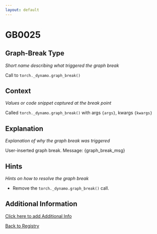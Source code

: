 ```yaml
---
layout: default
---
```

# GB0025

## Graph-Break Type
*Short name describing what triggered the graph break*

Call to `torch._dynamo.graph_break()`

## Context
*Values or code snippet captured at the break point*

Called `torch._dynamo.graph_break()` with args `{args}`, kwargs `{kwargs}`

## Explanation
*Explanation of why the graph break was triggered*

User-inserted graph break. Message: {graph_break_msg}

## Hints
*Hints on how to resolve the graph break*

- Remove the `torch._dynamo.graph_break()` call.


## Additional Information

<!-- ADDITIONAL INFORMATION START - Add custom information below this line -->

<!-- ADDITIONAL INFORMATION END -->


[Click here to add Additional Info](https://github.com/pytorch-labs/compile-graph-break-site/edit/main/docs/gb/gb0025.md)

[Back to Registry](../index.html)
